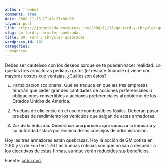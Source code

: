```yaml
---
author: freebot
comments: true
date: 2008-11-13 17:48:27+00:00
layout: post
link: https://jorgeikeda.wordpress.com/2008/11/13/gm-ford-y-chrysler-quebradas/
slug: gm-ford-y-chrysler-quebradas
title: GM, Ford y Chrysler quebradas
wordpress_id: 105
categories:
- Negocios
---
```


Debes ser cauteloso con los deseos porque se te pueden hacer realidad. Lo que las tres armadoras pedían a gritos (el rescate financiero) viene con mayores costos que ventajas. ¿Cuáles son éstos?

1. Participación accionaria. Que se traduce en que las tres empresas tendrán que ceder  grandes cantidades de acciones preferenciales u obligaciones convertibles a acciones preferenciales al gobierno de los Estados Unidos de América.

2. Pruebas de eficiencia en el uso de combustibles fósiles. Deberán pasar pruebas de rendimiento los vehículos que salgan de estas armadoras.

3. Zar de la industria. Deberá ser una persona que conozca la industria y su autoridad estará por encima de los consejos de administración.

Hoy las tres armadoras están quebradas. Hoy la acción de GM cotiza en 2.90 y la de Ford en 1.76
Las buenas noticias son que no van a despedir a los ejecutivos de estas firmas, aunque verán reducidos sus beneficios.

Fuente: [cnbc.com](http://www.cnbc.com/id/27697969)
